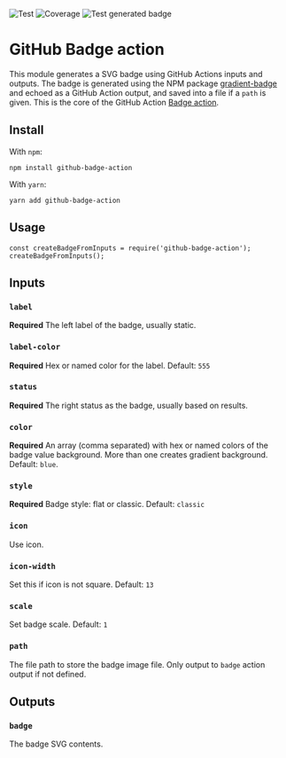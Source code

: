 ![Test](https://github.com/emibcn/github-badge-action/workflows/.github/workflows/test.yml/badge.svg)
![Coverage](https://raw.githubusercontent.com/emibcn/github-badge-action/badges/master/test-coverage.svg)
![Test generated badge](https://raw.githubusercontent.com/emibcn/github-badge-action/badges/master/test-badge.svg)

# GitHub Badge action

This module generates a SVG badge using GitHub Actions inputs and outputs. The badge is generated using the NPM package [gradient-badge](https://github.com/bokub/gradient-badge) and echoed as a GitHub Action output, and saved into a file if a `path` is given. This is the core of the GitHub Action [Badge action](https://github.com/marketplace/actions/badge-action).

## Install
With `npm`:
```shell
npm install github-badge-action
```

With `yarn`:
```shell
yarn add github-badge-action
```

## Usage

```
const createBadgeFromInputs = require('github-badge-action');
createBadgeFromInputs();
```

## Inputs

### `label`

**Required** The left label of the badge, usually static.

### `label-color`

**Required** Hex or named color for the label. Default: `555`

### `status`

**Required** The right status as the badge, usually based on results.

### `color`

**Required** An array (comma separated) with hex or named colors of the badge value background. More than one creates gradient background. Default: `blue`.

### `style`

**Required** Badge style: flat or classic. Default: `classic`

### `icon`

Use icon.

### `icon-width`

Set this if icon is not square. Default: `13`

### `scale`

Set badge scale. Default: `1`

### `path`

The file path to store the badge image file. Only output to `badge` action output if not defined.

## Outputs

### `badge`

The badge SVG contents.
